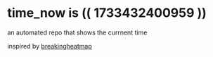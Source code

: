 # time_now is (( 1733432400959 ))

an automated repo that shows the currnent time

inspired by [breakingheatmap](https://github.com/breakingheatmap/breakingheatmap)